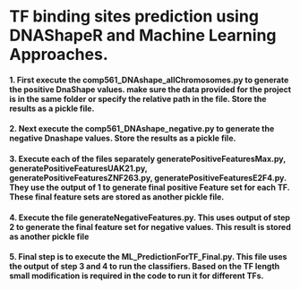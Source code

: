 # TF binding sites prediction using DNAShapeR and Machine Learning Approaches.
#### 1. First execute the comp561_DNAshape_allChromosomes.py to generate the positive DnaShape values. make sure the data provided for the project is in the same folder or specify the relative path in the file. Store the results as a pickle file.
#### 2. Next execute the comp561_DNAshape_negative.py to generate the negative Dnashape values. Store the results as a pickle file.
#### 3. Execute each of the files separately generatePositiveFeaturesMax.py, generatePositiveFeaturesUAK21.py, generatePositiveFeaturesZNF263.py, generatePositiveFeaturesE2F4.py. They use the output of 1 to generate final positive Feature set for each TF. These final feature sets are stored as another pickle file.
#### 4. Execute the file generateNegativeFeatures.py. This uses output of step 2 to generate the final feature set for negative values. This result is stored as another pickle file
#### 5. Final step is to execute the ML_PredictionForTF_Final.py. This file uses the output of step 3 and 4 to run the classifiers. Based on the TF length small modification is required in the code to run it for different TFs.

